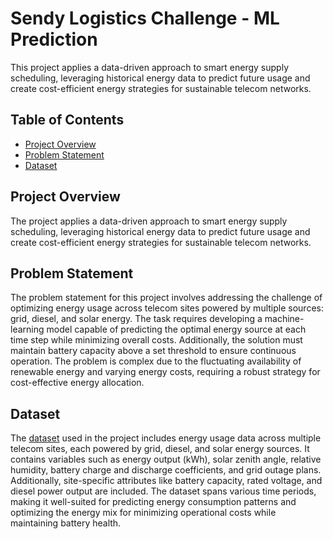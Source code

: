 # Sendy Logistics Challenge - ML Prediction
This project applies a data-driven approach to smart energy supply scheduling, leveraging historical energy data to predict future usage and create cost-efficient energy strategies for sustainable telecom networks.

## Table of Contents
- [Project Overview](#project-overview)
- [Problem Statement](#problem-statement)
- [Dataset](#dataset)

## Project Overview
The project applies a data-driven approach to smart energy supply scheduling, leveraging historical energy data to predict future usage and create cost-efficient energy strategies for sustainable telecom networks.

## Problem Statement
The problem statement for this project involves addressing the challenge of optimizing energy usage across telecom sites powered by multiple sources: grid, diesel, and solar energy. The task requires developing a machine-learning model capable of predicting the optimal energy source at each time step while minimizing overall costs. Additionally, the solution must maintain battery capacity above a set threshold to ensure continuous operation. The problem is complex due to the fluctuating availability of renewable energy and varying energy costs, requiring a robust strategy for cost-effective energy allocation.

## Dataset
The [dataset](https://zindi.africa/competitions/sendy-logistics-challenge/data) used in the project includes energy usage data across multiple telecom sites, each powered by grid, diesel, and solar energy sources. It contains variables such as energy output (kWh), solar zenith angle, relative humidity, battery charge and discharge coefficients, and grid outage plans. Additionally, site-specific attributes like battery capacity, rated voltage, and diesel power output are included. The dataset spans various time periods, making it well-suited for predicting energy consumption patterns and optimizing the energy mix for minimizing operational costs while maintaining battery health.
